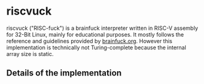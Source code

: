 # riscvuck

riscvuck ("RISC-fuck") is a brainfuck interpreter written in RISC-V assembly for 32-Bit Linux, mainly for educational purposes. It mostly follows the reference and guidelines provided by [brainfuck.org](http://brainfuck.org). However this implementation is technically not Turing-complete because the internal array size is static.

## Details of the implementation

